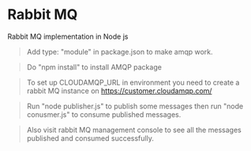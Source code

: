 # Rabbit MQ
Rabbit MQ implementation in Node js

> Add type: "module" in package.json to make amqp work.

> Do "npm install" to install AMQP package

> To set up CLOUDAMQP_URL in environment you need to create a rabbit MQ instance on https://customer.cloudamqp.com/

> Run "node publisher.js" to publish some messages then run "node conusmer.js" to consume published messages.

> Also visit rabbit MQ management console to see all the messages published and consumed successfully.
